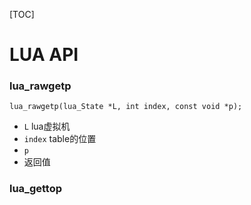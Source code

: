 [TOC]

# LUA API

### lua_rawgetp

`lua_rawgetp(lua_State *L, int index, const void *p);`

- `L` lua虚拟机
- `index` table的位置
- `p` 
- 返回值

### lua_gettop

